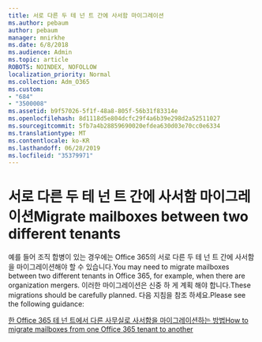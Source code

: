 ```yaml
---
title: 서로 다른 두 테 넌 트 간에 사서함 마이그레이션
ms.author: pebaum
author: pebaum
manager: mnirkhe
ms.date: 6/8/2018
ms.audience: Admin
ms.topic: article
ROBOTS: NOINDEX, NOFOLLOW
localization_priority: Normal
ms.collection: Adm_O365
ms.custom:
- "684"
- "3500008"
ms.assetid: b9f57026-5f1f-48a8-805f-56b31f83314e
ms.openlocfilehash: 8d1118d5e804dcfc29f4a6b39e298d2a52511027
ms.sourcegitcommit: 5fb7a4b28859690020efdea630d03e70cc0e6334
ms.translationtype: MT
ms.contentlocale: ko-KR
ms.lasthandoff: 06/28/2019
ms.locfileid: "35379971"
---
```

# <a name="migrate-mailboxes-between-two-different-tenants"></a><span data-ttu-id="51c7a-102">서로 다른 두 테 넌 트 간에 사서함 마이그레이션</span><span class="sxs-lookup"><span data-stu-id="51c7a-102">Migrate mailboxes between two different tenants</span></span>

<span data-ttu-id="51c7a-103">예를 들어 조직 합병이 있는 경우에는 Office 365의 서로 다른 두 테 넌 트 간에 사서함을 마이그레이션해야 할 수 있습니다.</span><span class="sxs-lookup"><span data-stu-id="51c7a-103">You may need to migrate mailboxes between two different tenants in Office 365, for example, when there are organization mergers.</span></span> <span data-ttu-id="51c7a-104">이러한 마이그레이션은 신중 하 게 계획 해야 합니다.</span><span class="sxs-lookup"><span data-stu-id="51c7a-104">These migrations should be carefully planned.</span></span> <span data-ttu-id="51c7a-105">다음 지침을 참조 하세요.</span><span class="sxs-lookup"><span data-stu-id="51c7a-105">Please see the following guidance:</span></span>
  
[<span data-ttu-id="51c7a-106">한 Office 365 테 넌 트에서 다른 사무실로 사서함을 마이그레이션하는 방법</span><span class="sxs-lookup"><span data-stu-id="51c7a-106">How to migrate mailboxes from one Office 365 tenant to another</span></span>](https://support.office.com/article/how-to-migrate-mailboxes-from-one-office-365-tenant-to-another-65af7d77-3e79-44d4-9173-04fd991358b7)
  